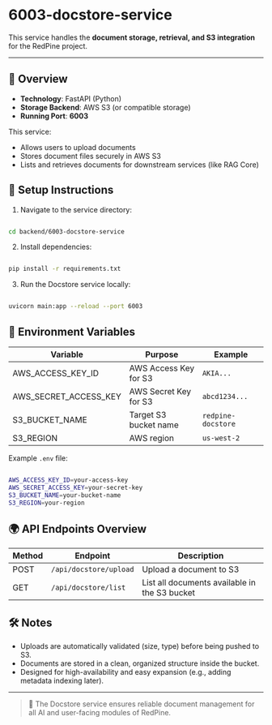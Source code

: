 
# 6003-docstore-service

This service handles the **document storage, retrieval, and S3 integration** for the RedPine project.

---

## 🚀 Overview

- **Technology**: FastAPI (Python)
- **Storage Backend**: AWS S3 (or compatible storage)
- **Running Port**: **6003**

This service:
- Allows users to upload documents
- Stores document files securely in AWS S3
- Lists and retrieves documents for downstream services (like RAG Core)

## 🔧 Setup Instructions

1. Navigate to the service directory:

```bash

cd backend/6003-docstore-service
```

2. Install dependencies:

```bash

pip install -r requirements.txt
```

3. Run the Docstore service locally:

```bash

uvicorn main:app --reload --port 6003
```

## 🔐 Environment Variables

| Variable | Purpose | Example |
|----------|---------|---------|
| AWS_ACCESS_KEY_ID | AWS Access Key for S3 | `AKIA...` |
| AWS_SECRET_ACCESS_KEY | AWS Secret Key for S3 | `abcd1234...` |
| S3_BUCKET_NAME | Target S3 bucket name | `redpine-docstore` |
| S3_REGION | AWS region | `us-west-2` |

Example `.env` file:

```bash

AWS_ACCESS_KEY_ID=your-access-key
AWS_SECRET_ACCESS_KEY=your-secret-key
S3_BUCKET_NAME=your-bucket-name
S3_REGION=your-region
```

## 🌍 API Endpoints Overview

| Method | Endpoint | Description |
|--------|----------|-------------|
| POST | `/api/docstore/upload` | Upload a document to S3 |
| GET  | `/api/docstore/list` | List all documents available in the S3 bucket |

## 🛠️ Notes

- Uploads are automatically validated (size, type) before being pushed to S3.
- Documents are stored in a clean, organized structure inside the bucket.
- Designed for high-availability and easy expansion (e.g., adding metadata indexing later).

---

> 📘 The Docstore service ensures reliable document management for all AI and user-facing modules of RedPine.
